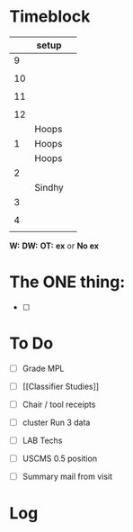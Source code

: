 # Timeblock

|     | setup  |     |
| --- | ------ | --- |
| 9   |        |     |
|     |        |     |
| 10  |        |     |
|     |        |     |
| 11  |        |     |
|     |        |     |
| 12  |        |     |
|     | Hoops  |     |
| 1   | Hoops  |     |
|     | Hoops  |     |
| 2   |        |     |
|     | Sindhy |     |
| 3   |        |     |
|     |        |     |
| 4   |        |     |
|     |        |     |

**W:**
**DW:**
**OT:**
**ex** or **No ex**

# The ONE thing: 
- [ ] 


# To Do
- [ ] Grade MPL
- [ ]  [[Classifier Studies]]
- [ ] Chair / tool receipts
- [ ]  cluster Run 3 data
- [ ] LAB Techs
- [ ] USCMS 0.5 position
- [ ] Summary mail from visit


# Log
